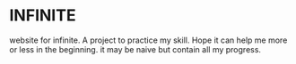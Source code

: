 # INFINITE
website for infinite.
A project to practice my skill.
Hope it can help me more or less in the beginning.
it may be naive but contain all my progress.
